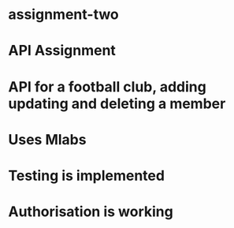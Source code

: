 # assignment-two
# API Assignment
# API for a football club, adding updating and deleting a member
# Uses Mlabs
# Testing is implemented
# Authorisation is working